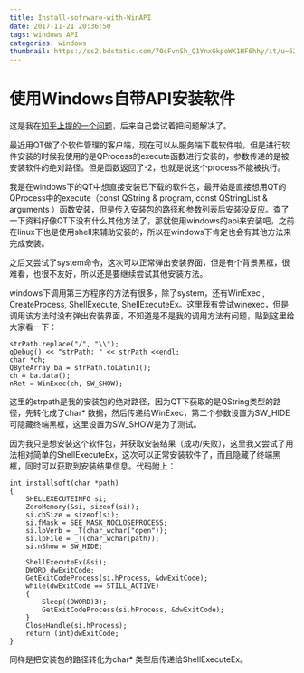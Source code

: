 ```yaml
---
title: Install-sofrware-with-WinAPI
date: 2017-11-21 20:36:50
tags: windows API
categories: windows
thumbnail: https://ss2.bdstatic.com/70cFvnSh_Q1YnxGkpoWK1HF6hhy/it/u=62450791,588619291&fm=27&gp=0.jpg
---
```


# 使用Windows自带API安装软件

这是我在[知乎上提的一个问题][1]，后来自己尝试着把问题解决了。

最近用QT做了个软件管理的客户端，现在可以从服务端下载软件啦，但是进行软件安装的时候我使用的是QProcess的execute函数进行安装的，参数传递的是被安装软件的绝对路径。但是函数返回了-2，也就是说这个process不能被执行。

我是在windows下的QT中想直接安装已下载的软件包，最开始是直接想用QT的QProcess中的execute（const QString & program, const QStringList & arguments ）函数安装，但是传入安装包的路径和参数列表后安装没反应。查了一下资料好像QT下没有什么其他方法了，那就使用windows的api来安装吧，之前在linux下也是使用shell来辅助安装的，所以在windows下肯定也会有其他方法来完成安装。

之后又尝试了system命令，这次可以正常弹出安装界面，但是有个背景黑框，很难看，也很不友好，所以还是要继续尝试其他安装方法。

windows下调用第三方程序的方法有很多，除了system，还有WinExec , CreateProcess, ShellExecute, ShellExecuteEx。这里我有尝试winexec，但是调用该方法时没有弹出安装界面，不知道是不是我的调用方法有问题，贴到这里给大家看一下：
```
strPath.replace("/", "\\");
qDebug() << "strPath: " << strPath <<endl;
char *ch;
QByteArray ba = strPath.toLatin1();
ch = ba.data();
nRet = WinExec(ch, SW_SHOW);
```
这里的strpath是我的安装包的绝对路径，因为QT下获取的是QString类型的路径，先转化成了char* 数据，然后传递给WinExec，第二个参数设置为SW_HIDE可隐藏终端黑框，这里设置为SW_SHOW是为了测试。

因为我只是想安装这个软件包，并获取安装结果（成功/失败），这里我又尝试了用法相对简单的ShellExecuteEx，这次可以正常安装软件了，而且隐藏了终端黑框，同时可以获取到安装结果信息。代码附上：
```
int installsoft(char *path)
{
    SHELLEXECUTEINFO si;
    ZeroMemory(&si, sizeof(si));
    si.cbSize = sizeof(si);
    si.fMask = SEE_MASK_NOCLOSEPROCESS;
    si.lpVerb = _T(char_wchar("open"));
    si.lpFile = _T(char_wchar(path));
    si.nShow = SW_HIDE;

    ShellExecuteEx(&si);
    DWORD dwExitCode;
    GetExitCodeProcess(si.hProcess, &dwExitCode);
    while(dwExitCode == STILL_ACTIVE)
    {
        Sleep((DWORD)3);
        GetExitCodeProcess(si.hProcess, &dwExitCode);
    }
    CloseHandle(si.hProcess);
    return (int)dwExitCode;
}
```
同样是把安装包的路径转化为char* 类型后传递给ShellExecuteEx。


  [1]: https://www.zhihu.com/question/67931448/answer/260607115